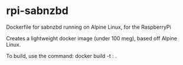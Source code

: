 # rpi-sabnzbd
Dockerfile for sabnzbd running on Alpine Linux, for the RaspberryPi

Creates a lightweight docker image (under 100 meg), based off Alpine Linux.

To build, use the command:
	docker build -t <name>:<tag> .
